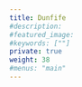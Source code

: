 ```yaml
---
title: Dunfife
#description: 
#featured_image: 
#keywords: [""]
private: true
weight: 38
#menus: "main"
---
```

